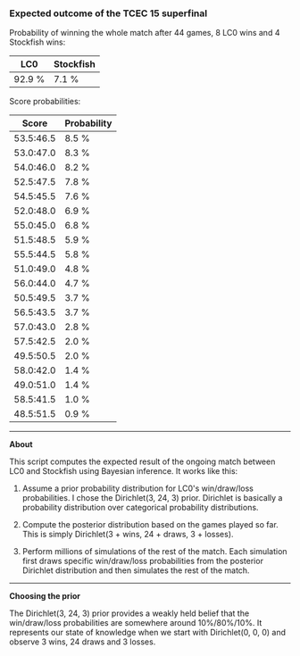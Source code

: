### Expected outcome of the TCEC 15 superfinal

Probability of winning the whole match after 44 games, 8 LC0 wins and 4 Stockfish wins:

|LC0|Stockfish|
|---|---|
| 92.9 % | 7.1 % |

Score probabilities:

| Score | Probability |
|-|-|
| 53.5:46.5 | 8.5 % |
| 53.0:47.0 | 8.3 % |
| 54.0:46.0 | 8.2 % |
| 52.5:47.5 | 7.8 % |
| 54.5:45.5 | 7.6 % |
| 52.0:48.0 | 6.9 % |
| 55.0:45.0 | 6.8 % |
| 51.5:48.5 | 5.9 % |
| 55.5:44.5 | 5.8 % |
| 51.0:49.0 | 4.8 % |
| 56.0:44.0 | 4.7 % |
| 50.5:49.5 | 3.7 % |
| 56.5:43.5 | 3.7 % |
| 57.0:43.0 | 2.8 % |
| 57.5:42.5 | 2.0 % |
| 49.5:50.5 | 2.0 % |
| 58.0:42.0 | 1.4 % |
| 49.0:51.0 | 1.4 % |
| 58.5:41.5 | 1.0 % |
| 48.5:51.5 | 0.9 % |

---

**About**

This script computes the expected result of the ongoing match between LC0 and Stockfish using Bayesian inference. It works like this:

1. Assume a prior probability distribution for LC0's win/draw/loss probabilities. I chose the Dirichlet(3, 24, 3) prior. Dirichlet is basically a probability distribution over categorical probability distributions.

2. Compute the posterior distribution based on the games played so far. This is simply Dirichlet(3 + wins, 24 + draws, 3 + losses).

3. Perform millions of simulations of the rest of the match. Each simulation first draws specific win/draw/loss probabilities from the posterior Dirichlet distribution and then simulates the rest of the match.

---

**Choosing the prior**

The Dirichlet(3, 24, 3) prior provides a weakly held belief that the win/draw/loss probabilities are somewhere around 10%/80%/10%. It represents our state of knowledge when we start with Dirichlet(0, 0, 0) and observe 3 wins, 24 draws and 3 losses.
